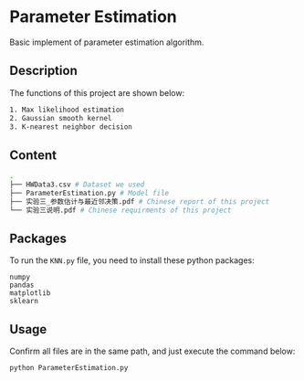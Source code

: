 # Parameter Estimation

Basic implement of parameter estimation algorithm. 



## Description

The functions of  this project are shown below: 

```bash
1. Max likelihood estimation
2. Gaussian smooth kernel
3. K-nearest neighbor decision
```

## Content

```bash
.
├── HWData3.csv # Dataset we used
├── ParameterEstimation.py # Model file
├── 实验三_参数估计与最近邻决策.pdf # Chinese report of this project
└── 实验三说明.pdf # Chinese requirments of this project
```

## Packages

To run the `KNN.py`  file, you need to install these python packages: 

```
numpy
pandas
matplotlib
sklearn
```

## Usage

Confirm all files are in the same path, and just execute the command below: 

```python
python ParameterEstimation.py
```



## 
